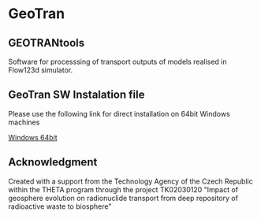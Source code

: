 # GeoTran

## GEOTRANtools
Software for processsing of transport outputs of models realised in Flow123d simulator.

## GeoTran SW Instalation file
Please use the following link for direct installation on 64bit Windows machines

[Windows 64bit](https://astra.nti.tul.cz/~jirina.kralovcova/software/GeoTran_1.0_x86_64.exe)

## Acknowledgment
Created with a support from the Technology Agency of the Czech Republic within the THETA program through the project TK02030120 "Impact of geosphere evolution on radionuclide transport from deep repository of radioactive waste to biosphere"
